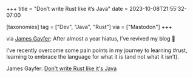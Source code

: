 +++
title = "Don’t write Rust like it’s Java"
date = 2023-10-08T21:55:32-07:00

[taxonomies]
tag = ["Dev", "Java", "Rust"]
via = ["Mastodon"]
+++

via [James Gayfer](https://fosstodon.org/@jgayfer/111194970850510909): After almost a year hiatus, I’ve revived my blog 🎉

<!-- more -->

I’ve recently overcome some pain points in my journey to learning #rust, learning to embrace the language for what it is (and not what it isn’t).

James Gayfer: [Don't write Rust like it's Java](https://jgayfer.com/dont-write-rust-like-java)
